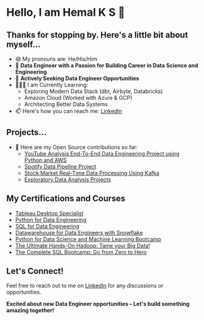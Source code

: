 # Hello, I am Hemal K S 👋
## Thanks for stopping by. Here's a little bit about myself...

- 😄 My pronouns are: He/His/Him
- 🔭 **Data Engineer with a Passion for Building Career in Data Science and Engineering**  
- 💬 **Actively Seeking Data Engineer Opportunities**  
- 🧑🏻‍🏫 I am Currently Learning:
   - Exploring Modern Data Stack (dbt, Airbyte, Databricks)
   - Amazon Cloud (Worked with Azure & GCP)
   - Architecting Better Data Systems
- 📫 Here's how you can reach me: [LinkedIn](https://www.linkedin.com/in/hemalks/) 

## Projects...

- 🤘 Here are my Open Source contributions so far: 
  - [YouTube Analysis End-To-End Data Engineering Project using Python and AWS](https://github.com/Hemal-K-S/Dataengineering-Youtube-analysis-Datapipeline-Project)
  - [Spotify Data Pipeline Project](https://github.com/Hemal-K-S/Python-for-Data-Engineering/tree/main/6.%20End-To-End%20Data%20Pipeline%20Project)
  - [Stock Market Real-Time Data Processing Using Kafka](https://github.com/Hemal-K-S/Stock-Market-Kafka-Data-Engineering-Project)
  - [Exploratory Data Analysis Projects](https://github.com/Hemal-K-S/Machine-Learning-Projects/tree/master)

## My Certifications and Courses

  - [Tableau Desktop Specialist](https://www.credly.com/badges/7141dcff-6af9-42b5-8209-5efe9e421e47/public_url)
  - [Python for Data Engineering](https://learn.datawithdarshil.com/share-certificate?serialno=UIYRXOBM)
  - [SQL for Data Engineering](https://learn.datawithdarshil.com/share-certificate?serialno=DJKF8XZJ)
  - [Datawarehouse for Data Engineers with Snowflake](https://www.notion.so/Data-Warehouse-with-SnowflakeDB-ddf93c3f0b804505aad81160655fef2c)
  - [Python for Data Science and Machine Learning Bootcamp](https://www.udemy.com/certificate/UC-2ad3aea7-23a0-4b89-ae6e-fd19abbdc330/?utm_source=sendgrid.com&utm_medium=email&utm_campaign=email)
  - [The Ultimate Hands-On Hadoop: Tame your Big Data!](https://www.udemy.com/certificate/UC-061a8356-13e5-4da7-a105-0f842afea238/?utm_source=sendgrid.com&utm_medium=email&utm_campaign=email)
  - [The Complete SQL Bootcamp: Go from Zero to Hero](https://www.udemy.com/certificate/UC-b6bfe848-d07c-40db-b50d-f8b217124fe7/?utm_source=sendgrid.com&utm_medium=email&utm_campaign=email)

## Let's Connect!

Feel free to reach out to me on [LinkedIn](https://www.linkedin.com/in/hemalks/) for any discussions or opportunities. 

**Excited about new Data Engineer opportunities – Let's build something amazing together!**
